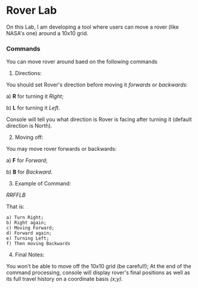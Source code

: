 # Rover Lab

On this Lab, I am developing a tool where users can move a rover (like NASA's one) around a 10x10 grid.

### Commands
You can move rover around baed on the following commands

1. Directions:

You should set Rover's direction before moving it *forwards* or *backwards*:

a) **R** for turning it *Right*;

b) **L** for turning it *Left*.

Console will tell you what direction is Rover is facing after turning it (default direction is North).

2. Moving off:

You may move rover forwards or backwards:

a) **F** for *Forward*;

b) **B** for *Backward*.

3. Example of Command:

*RRFFLB*

That is:

	a) Turn Right;
	b) Right again;
	c) Moving Forward;
	d) Forward again;
	e) Turning Left;
	f) Then moving Backwards

4. Final Notes:

You won't be able to move off the 10x10 grid (be careful!);
At the end of the command processing, console will display rover's final positions as well as its full travel history on a coordinate basis *(x;y)*.
